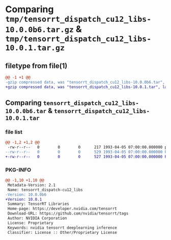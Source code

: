 # Comparing `tmp/tensorrt_dispatch_cu12_libs-10.0.0b6.tar.gz` & `tmp/tensorrt_dispatch_cu12_libs-10.0.1.tar.gz`

## filetype from file(1)

```diff
@@ -1 +1 @@
-gzip compressed data, was "tensorrt_dispatch_cu12_libs-10.0.0b6.tar", last modified: Mon Apr  5 07:00:00 1993, max compression
+gzip compressed data, was "tensorrt_dispatch_cu12_libs-10.0.1.tar", last modified: Mon Apr  5 07:00:00 1993, max compression
```

## Comparing `tensorrt_dispatch_cu12_libs-10.0.0b6.tar` & `tensorrt_dispatch_cu12_libs-10.0.1.tar`

### file list

```diff
@@ -1,2 +1,2 @@
 -rw-r--r--   0        0        0      217 1993-04-05 07:00:00.000000 pyproject.toml
--rw-r--r--   0        0        0      529 1993-04-05 07:00:00.000000 PKG-INFO
+-rw-r--r--   0        0        0      527 1993-04-05 07:00:00.000000 PKG-INFO
```

### PKG-INFO

```diff
@@ -1,10 +1,10 @@
 Metadata-Version: 2.1
 Name: tensorrt_dispatch-cu12_libs
-Version: 10.0.0b6
+Version: 10.0.1
 Summary: TensorRT Libraries
 Home-page: https://developer.nvidia.com/tensorrt
 Download-URL: https://github.com/nvidia/tensorrt/tags
 Author: NVIDIA Corporation
 License: Proprietary
 Keywords: nvidia tensorrt deeplearning inference
 Classifier: License :: Other/Proprietary License
```

